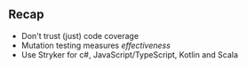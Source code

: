 <!-- .slide: class="is-closing" -->

## Recap

* Don't trust (just) code coverage
* Mutation testing measures *effectiveness*
* Use Stryker for c#, JavaScript/TypeScript, Kotlin and Scala
